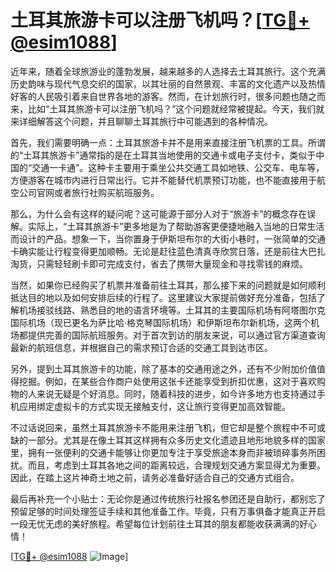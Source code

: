 # 土耳其旅游卡可以注册飞机吗？[[TG💪+ @esim1088](https://t.me/s/esim1088)]

近年来，随着全球旅游业的蓬勃发展，越来越多的人选择去土耳其旅行。这个充满历史韵味与现代气息交织的国家，以其壮丽的自然景观、丰富的文化遗产以及热情好客的人民吸引着来自世界各地的游客。然而，在计划旅行时，很多问题也随之而来，比如“土耳其旅游卡可以注册飞机吗？”这个问题就经常被提起。今天，我们就来详细解答这个问题，并且聊聊土耳其旅行中可能遇到的各种情况。

首先，我们需要明确一点：土耳其旅游卡并不是用来直接注册飞机票的工具。所谓的“土耳其旅游卡”通常指的是在土耳其当地使用的交通卡或电子支付卡，类似于中国的“交通一卡通”。这种卡主要用于乘坐公共交通工具如地铁、公交车、电车等，方便游客在城市内进行日常出行。它并不能替代机票预订功能，也不能直接用于航空公司官网或者旅行社购买航班服务。

那么，为什么会有这样的疑问呢？这可能源于部分人对于“旅游卡”的概念存在误解。实际上，“土耳其旅游卡”更多地是为了帮助游客更便捷地融入当地的日常生活而设计的产品。想象一下，当你置身于伊斯坦布尔的大街小巷时，一张简单的交通卡确实能让行程变得更加顺畅。无论是赶往蓝色清真寺欣赏日落，还是前往大巴扎淘货，只需轻轻刷卡即可完成支付，省去了携带大量现金和寻找零钱的麻烦。

当然，如果你已经购买了机票并准备前往土耳其，那么接下来的问题就是如何顺利抵达目的地以及如何安排后续的行程了。这里建议大家提前做好充分准备，包括了解机场接驳线路、熟悉目的地的语言环境等。土耳其的主要国际机场有阿塔图尔克国际机场（现已更名为萨比哈·格克琴国际机场）和伊斯坦布尔新机场，这两个机场都提供完善的国际航班服务。对于首次到访的朋友来说，可以通过官方渠道查询最新的航班信息，并根据自己的需求预订合适的交通工具到达市区。

另外，提到土耳其旅游卡的功能，除了基本的交通用途之外，还有不少附加价值值得挖掘。例如，在某些合作商户处使用这张卡还能享受到折扣优惠，这对于喜欢购物的人来说无疑是个好消息。同时，随着科技的进步，如今许多地方也支持通过手机应用绑定虚拟卡的方式实现无接触支付，这让旅行变得更加高效智能。

不过话说回来，虽然土耳其旅游卡不能用来注册飞机，但它却是整个旅程中不可或缺的一部分。尤其是在像土耳其这样拥有众多历史文化遗迹且地形地貌多样的国家里，拥有一张便利的交通卡能够让你更加专注于享受旅途本身而非被琐碎事务所困扰。而且，考虑到土耳其各地之间的距离较远，合理规划交通方案显得尤为重要。因此，在踏上这片神奇土地之前，请务必准备好适合自己的交通方式组合。

最后再补充一个小贴士：无论你是通过传统旅行社报名参团还是自助行，都别忘了预留足够的时间处理签证手续和其他准备工作。毕竟，只有万事俱备才能真正开启一段无忧无虑的美好旅程。希望每位计划前往土耳其的朋友都能收获满满的好心情！

[[TG💪+ @esim1088](https://t.me/s/esim1088) ![Image](https://i.postimg.cc/4NQfJmqS/Snipaste-2025-05-13-00-14-12.png)]